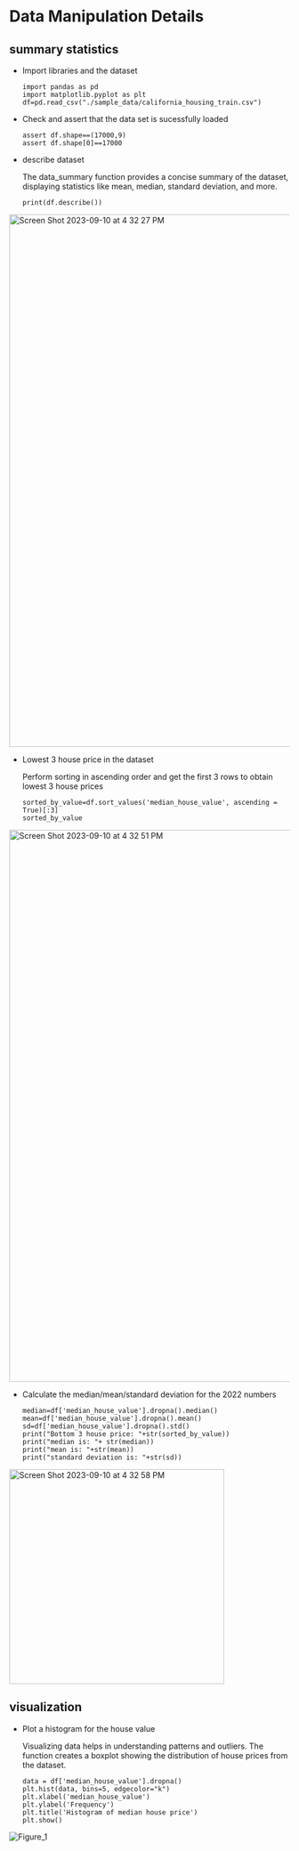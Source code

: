 # Data Manipulation Details
## summary statistics
- Import libraries and the dataset

      import pandas as pd
      import matplotlib.pyplot as plt
      df=pd.read_csv("./sample_data/california_housing_train.csv")
  
- Check and assert that the data set is sucessfully loaded

      assert df.shape==(17000,9)
      assert df.shape[0]==17000
  
- describe dataset

  The data_summary function provides a concise summary of the dataset, displaying statistics like mean, median, standard deviation, and more.

      print(df.describe())

<img width="957" alt="Screen Shot 2023-09-10 at 4 32 27 PM" src="https://github.com/vivianzzzzz/Template/assets/143654445/06d52b1e-a3dc-40a1-93da-df117020dfc4">

- Lowest 3 house price in the dataset

  Perform sorting in ascending order and get the first 3 rows to obtain lowest 3 house prices

      sorted_by_value=df.sort_values('median_house_value', ascending = True)[:3]
      sorted_by_value

<img width="992" alt="Screen Shot 2023-09-10 at 4 32 51 PM" src="https://github.com/vivianzzzzz/Template/assets/143654445/2d970c0f-5c5d-442c-add0-f7cb9c15bff2">

- Calculate the median/mean/standard deviation for the 2022 numbers

      median=df['median_house_value'].dropna().median()
      mean=df['median_house_value'].dropna().mean()
      sd=df['median_house_value'].dropna().std()
      print("Bottom 3 house price: "+str(sorted_by_value))
      print("median is: "+ str(median))
      print("mean is: "+str(mean))
      print("standard deviation is: "+str(sd))

<img width="386" alt="Screen Shot 2023-09-10 at 4 32 58 PM" src="https://github.com/vivianzzzzz/Template/assets/143654445/40ac3bda-1895-478c-9852-ac37f8ce980d">

## visualization
- Plot a histogram for the house value
  
  Visualizing data helps in understanding patterns and outliers. The function creates a boxplot showing the distribution of house prices from the dataset.

      data = df['median_house_value'].dropna()
      plt.hist(data, bins=5, edgecolor="k")
      plt.xlabel('median_house_value')
      plt.ylabel('Frequency')
      plt.title('Histogram of median house price')
      plt.show()



![Figure_1](https://github.com/vivianzzzzz/Template/assets/143654445/2f7379f0-1342-4bee-bc6b-c4943bea475b)
